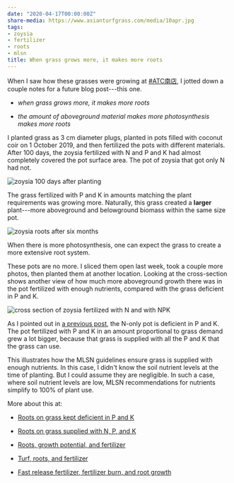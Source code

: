 ```yaml
---
date: "2020-04-17T00:00:00Z"
share-media: https://www.asianturfgrass.com/media/10apr.jpg
tags:
- zoysia
- fertilizer
- roots
- mlsn
title: When grass grows more, it makes more roots
---
```


When I saw how these grasses were growing at [#ATC南店](https://twitter.com/hashtag/ATC%E5%8D%97%E5%BA%97?src=hashtag_click), I jotted down a couple notes for a future blog post---this one. 

* *when grass grows more, it makes more roots*

* *the amount of aboveground material makes more photosynthesis makes more roots*

I planted grass as 3 cm diameter plugs, planted in pots filled with coconut coir on 1 October 2019, and then fertilized the pots with different materials. After 100 days, the zoysia fertilized with N and P and K had almost completely covered the pot surface area. The pot of zoysia that got only N had not.

![zoysia 100 days after planting](/media/jan9.jpg)

The grass fertilized with P and K in amounts matching the plant requirements was growing more. Naturally, this grass created a **larger** plant---more aboveground and belowground biomass within the same size pot.

![zoysia roots after six months](/media/10apr.jpg)

When there is more photosynthesis, one can expect the grass to create a more extensive root system.

These pots are no more. I sliced them open last week, took a couple more photos, then planted them at another location. Looking at the cross-section shows another view of how much more aboveground growth there was in the pot fertilized with enough nutrients, compared with the grass deficient in P and K.

![cross section of zoysia fertilized with N and with NPK](/media/sliced.jpg)

As I pointed out in [a previous post](https://www.asianturfgrass.com/2020-04-03-roots-p-k-deficient-grass/), the N-only pot is deficient in P and K. The pot fertilized with P and K in an amount proportional to grass demand grew a lot bigger, because that grass is supplied with all the P and K that the grass can use.

This illustrates how the MLSN guidelines ensure grass is supplied with enough nutrients. In this case, I didn't know the soil nutrient levels at the time of planting. But I could assume they are negligible. In such a case, where soil nutrient levels are low, MLSN recommendations for nutrients simplify to 100% of plant use. 

More about this at:

* [Roots on grass kept deficient in P and K](https://www.asianturfgrass.com/2020-04-03-roots-p-k-deficient-grass/)

* [Roots on grass supplied with N, P, and K](https://www.asianturfgrass.com/2020-04-06-roots-with-n-p-k/)

* [Roots, growth potential, and fertilizer](https://www.blog.asianturfgrass.com/2016/05/roots-growth-potential-fertilizer.html)

* [Turf, roots, and fertilizer](https://www.blog.asianturfgrass.com/2017/06/of-turf-roots-and-fertilizer.html)

* [Fast release fertilizer, fertilizer burn, and root growth](https://www.blog.asianturfgrass.com/2016/09/fast-release-fertilizer-fertilizer-burn-and-root-growth.html)





